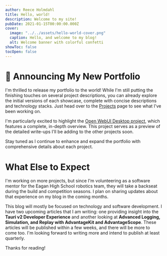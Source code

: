 ```yaml
---
author: Reece Holmdahl
title: Hello, world!
description: Welcome to my site!
pubDate: 2021-01-15T00:00:00.000Z
cover:
  image: "../../assets/hello-world-cover.png"
  caption: Hello, and welcome to my blog!
  alt: Welcome banner with colorful confetti
showToc: false
tocOpen: false
---
```


# 📢 Announcing My New Portfolio

I'm thrilled to release my portfolio to the world! While I'm still putting the finishing touches on several project descriptions, you can already explore the initial versions of each showcase, complete with concise descriptions and technology stacks. Just head over to the [Projects](/projects) page to see what I've been working on.

I'm particularly excited to highlight the [Open WebUI Desktop project](/projects/open-webui-desktop), which features a complete, in-depth overview. This project serves as a preview of the detailed write-ups I'll be adding to the other projects soon.

Stay tuned as I continue to enhance and expand the portfolio with comprehensive details about each project.

# What Else to Expect

I'm working on more projects, but since I'm volunteering as a software mentor for the Eagan High School robotics team, they will take a backseat during the build and competition seasons. I plan on sharing updates about that experience on my blog in the coming months.

This blog will mostly be focused on technology and software development. I have two upcoming articles that I am writing: one providing insight into the **Tauri v2 Developer Experience** and another looking at **Advanced Logging, Simulation, and Replay with AdvantageKit and AdvantageScope**. These articles will be published within a few weeks, and there will be more to come too. I'm looking forward to writing more and intend to publish at least quarterly.

Thanks for reading!
